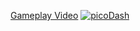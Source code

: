 <a href="https://www.youtube.com/watch?v=CJvp-CLvVtQ">Gameplay Video</a>
[![picoDash](https://github-production-user-asset-6210df.s3.amazonaws.com/59093470/273320478-a66f4de7-49ef-47f7-9d51-a192c3bb3c63.PNG)](https://www.youtube.com/watch?v=CJvp-CLvVtQ)
